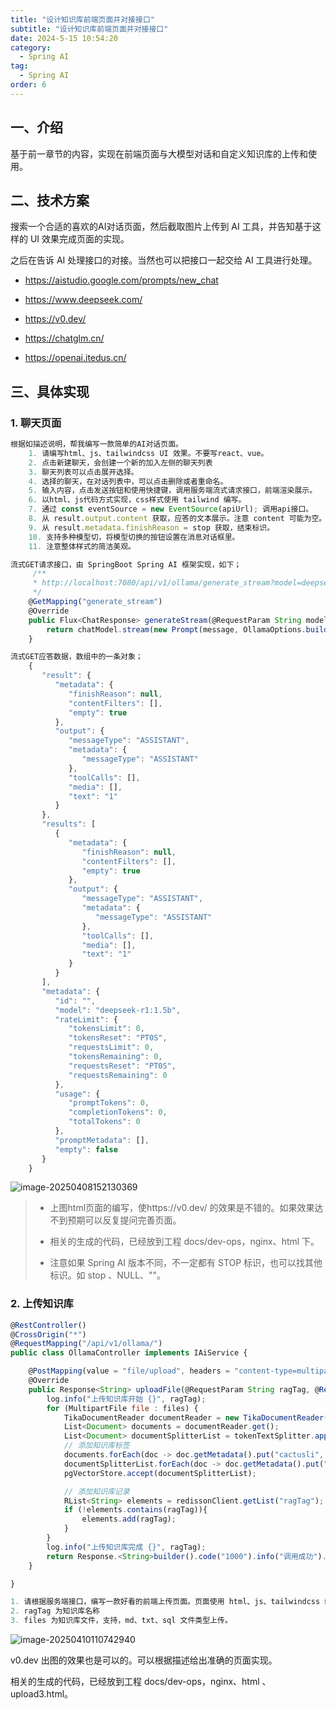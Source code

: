 ```yaml
---
title: "设计知识库前端页面并对接接口"
subtitle: "设计知识库前端页面并对接接口"
date: 2024-5-15 10:54:20
category:
  - Spring AI
tag:
  - Spring AI
order: 6
---
```

## 一、介绍

基于前一章节的内容，实现在前端页面与大模型对话和自定义知识库的上传和使用。

## 二、技术方案

搜索一个合适的喜欢的AI对话页面，然后截取图片上传到 AI 工具，并告知基于这样的 UI 效果完成页面的实现。

之后在告诉 AI 处理接口的对接。当然也可以把接口一起交给 AI 工具进行处理。

* https://aistudio.google.com/prompts/new_chat

* https://www.deepseek.com/

* https://v0.dev/

* https://chatglm.cn/

* https://openai.itedus.cn/

## 三、具体实现

### 1. 聊天页面

```js
根据如描述说明，帮我编写一款简单的AI对话页面。
    1. 请编写html、js、tailwindcss UI 效果。不要写react、vue。
    2. 点击新建聊天，会创建一个新的加入左侧的聊天列表
    3. 聊天列表可以点击展开选择。
    4. 选择的聊天，在对话列表中，可以点击删除或者重命名。
    5. 输入内容，点击发送按钮和使用快捷键，调用服务端流式请求接口，前端渲染展示。
    6. 以html、js代码方式实现，css样式使用 tailwind 编写。
    7. 通过 const eventSource = new EventSource(apiUrl); 调用api接口。
    8. 从 result.output.content 获取，应答的文本展示。注意 content 可能为空。
    9. 从 result.metadata.finishReason = stop 获取，结束标识。
    10. 支持多种模型切，将模型切换的按钮设置在消息对话框里。
    11. 注意整体样式的简洁美观。

流式GET请求接口，由 SpringBoot Spring AI 框架实现，如下；
     /**
     * http://localhost:7080/api/v1/ollama/generate_stream?model=deepseek-r1:1.5b&message=你是？
     */
    @GetMapping("generate_stream")
    @Override
    public Flux<ChatResponse> generateStream(@RequestParam String model, @RequestParam String message) {
        return chatModel.stream(new Prompt(message, OllamaOptions.builder().model(model).build()));
    }

流式GET应答数据，数组中的一条对象；
    {
       "result": {
          "metadata": {
             "finishReason": null,
             "contentFilters": [],
             "empty": true
          },
          "output": {
             "messageType": "ASSISTANT",
             "metadata": {
                "messageType": "ASSISTANT"
             },
             "toolCalls": [],
             "media": [],
             "text": "1"
          }
       },
       "results": [
          {
             "metadata": {
                "finishReason": null,
                "contentFilters": [],
                "empty": true
             },
             "output": {
                "messageType": "ASSISTANT",
                "metadata": {
                   "messageType": "ASSISTANT"
                },
                "toolCalls": [],
                "media": [],
                "text": "1"
             }
          }
       ],
       "metadata": {
          "id": "",
          "model": "deepseek-r1:1.5b",
          "rateLimit": {
             "tokensLimit": 0,
             "tokensReset": "PT0S",
             "requestsLimit": 0,
             "tokensRemaining": 0,
             "requestsReset": "PT0S",
             "requestsRemaining": 0
          },
          "usage": {
             "promptTokens": 0,
             "completionTokens": 0,
             "totalTokens": 0
          },
          "promptMetadata": [],
          "empty": false
       }
    }
```

![image-20250408152130369](https://beauties.eu.org/blogimg/main/img1/image-20250408152130369.png)

> * 上图html页面的编写，使https://v0.dev/ 的效果是不错的。如果效果达不到预期可以反复提问完善页面。
>
> * 相关的生成的代码，已经放到工程 docs/dev-ops，nginx、html 下。
> * 注意如果 Spring AI 版本不同，不一定都有 STOP 标识，也可以找其他标识。如 stop 、NULL、""。

### 2. 上传知识库

```javascript
@RestController()
@CrossOrigin("*")
@RequestMapping("/api/v1/ollama/")
public class OllamaController implements IAiService {

    @PostMapping(value = "file/upload", headers = "content-type=multipart/form-data")
    @Override
    public Response<String> uploadFile(@RequestParam String ragTag, @RequestParam("file") List<MultipartFile> files) {
        log.info("上传知识库开始 {}", ragTag);
        for (MultipartFile file : files) {
            TikaDocumentReader documentReader = new TikaDocumentReader(file.getResource());
            List<Document> documents = documentReader.get();
            List<Document> documentSplitterList = tokenTextSplitter.apply(documents);
            // 添加知识库标签
            documents.forEach(doc -> doc.getMetadata().put("cactusli", ragTag));
            documentSplitterList.forEach(doc -> doc.getMetadata().put("cactusli", ragTag));
            pgVectorStore.accept(documentSplitterList);

            // 添加知识库记录
            RList<String> elements = redissonClient.getList("ragTag");
            if (!elements.contains(ragTag)){
                elements.add(ragTag);
            }
        }
        log.info("上传知识库完成 {}", ragTag);
        return Response.<String>builder().code("1000").info("调用成功").build();
    }

}

1. 请根据服务端接口，编写一款好看的前端上传页面。页面使用 html、js、tailwindcss 编写，不要提供 vue、react 代码。
2. ragTag 为知识库名称
3. files 为知识库文件，支持，md、txt、sql 文件类型上传。
```

![image-20250410110742940](https://beauties.eu.org/blogimg/main/img1/image-20250410110742940.png)


v0.dev 出图的效果也是可以的。可以根据描述给出准确的页面实现。

相关的生成的代码，已经放到工程 docs/dev-ops，nginx、html 、upload3.html。